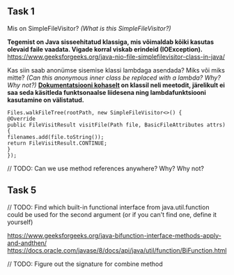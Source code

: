 ## Task 1

Mis on SimpleFileVisitor? *(What is this SimpleFileVisitor?)* 

**Tegemist on Java sisseehitatud klassiga, mis võimaldab kõiki kasutas olevaid faile vaadata. Vigade korral viskab erindeid (IOException).**
https://www.geeksforgeeks.org/java-nio-file-simplefilevisitor-class-in-java/

Kas siin saab anonümse sisemise klassi lambdaga asendada? Miks või miks mitte? *(Can this anonymous inner class be replaced with a lambda? Why? Why not?)*
**[Dokumentatsiooni kohaselt](https://docs.oracle.com/javase/8/docs/api/java/nio/file/SimpleFileVisitor.html) on klassil neli meetodit, järelikult ei saa seda käsitleda funktsonaalse liidesena ning lambdafunktsiooni kasutamine on välistatud.**
```
Files.walkFileTree(rootPath, new SimpleFileVisitor<>() {
@Override
public FileVisitResult visitFile(Path file, BasicFileAttributes attrs) {
filenames.add(file.toString());
return FileVisitResult.CONTINUE;
}
});
```

// TODO: Can we use method references anywhere? Why? Why not?


## Task 5

// TODO: Find which built-in functional interface from java.util.function could be used for the second argument (or if you can't find one, define it yourself)

https://www.geeksforgeeks.org/java-bifunction-interface-methods-apply-and-andthen/
https://docs.oracle.com/javase/8/docs/api/java/util/function/BiFunction.html

// TODO: Figure out the signature for combine method